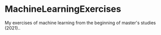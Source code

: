 # MachineLearningExercises
 My exercises of machine learning from the beginning of master's studies (2021)..
